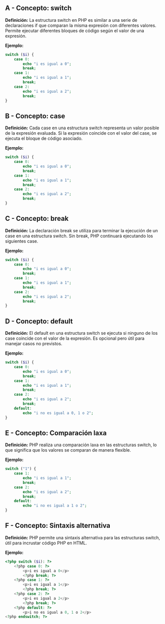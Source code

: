 ## A - Concepto: switch

**Definición:** La estructura switch en PHP es similar a una serie de declaraciones if que comparan la misma expresión con diferentes valores. Permite ejecutar diferentes bloques de código según el valor de una expresión.

**Ejemplo:**

```php
switch ($i) {
    case 0:
        echo "i es igual a 0";
        break;
    case 1:
        echo "i es igual a 1";
        break;
    case 2:
        echo "i es igual a 2";
        break;
}
```

## B - Concepto: case

**Definición:** Cada case en una estructura switch representa un valor posible de la expresión evaluada. Si la expresión coincide con el valor del case, se ejecuta el bloque de código asociado.

**Ejemplo:**

```php
switch ($i) {
    case 0:
        echo "i es igual a 0";
        break;
    case 1:
        echo "i es igual a 1";
        break;
    case 2:
        echo "i es igual a 2";
        break;
}
```

## C - Concepto: break

**Definición:** La declaración break se utiliza para terminar la ejecución de un case en una estructura switch. Sin break, PHP continuará ejecutando los siguientes case.

**Ejemplo:**

```php
switch ($i) {
    case 0:
        echo "i es igual a 0";
        break;
    case 1:
        echo "i es igual a 1";
        break;
    case 2:
        echo "i es igual a 2";
        break;
}
```

## D - Concepto: default

**Definición:** El default en una estructura switch se ejecuta si ninguno de los case coincide con el valor de la expresión. Es opcional pero útil para manejar casos no previstos.

**Ejemplo:**

```php
switch ($i) {
    case 0:
        echo "i es igual a 0";
        break;
    case 1:
        echo "i es igual a 1";
        break;
    case 2:
        echo "i es igual a 2";
        break;
    default:
        echo "i no es igual a 0, 1 o 2";
}
```

## E - Concepto: Comparación laxa

**Definición:** PHP realiza una comparación laxa en las estructuras switch, lo que significa que los valores se comparan de manera flexible.

**Ejemplo:**

```php
switch ("1") {
    case 1:
        echo "i es igual a 1";
        break;
    case 2:
        echo "i es igual a 2";
        break;
    default:
        echo "i no es igual a 1 o 2";
}
```

## F - Concepto: Sintaxis alternativa

**Definición:** PHP permite una sintaxis alternativa para las estructuras switch, útil para incrustar código PHP en HTML.

**Ejemplo:**

```php
<?php switch ($i): ?>
    <?php case 0: ?>
        <p>i es igual a 0</p>
        <?php break; ?>
    <?php case 1: ?>
        <p>i es igual a 1</p>
        <?php break; ?>
    <?php case 2: ?>
        <p>i es igual a 2</p>
        <?php break; ?>
    <?php default: ?>
        <p>i no es igual a 0, 1 o 2</p>
<?php endswitch; ?>
```

